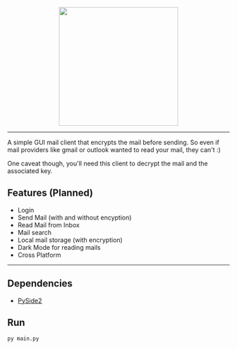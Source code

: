 <p align="center">
  <img src="https://github.com/sz47/NexMail/blob/main/images/nexmail_main.png" align="center" width="270"> 
</p>

-----

A simple GUI mail client that encrypts the mail before sending. So even if mail providers like gmail or outlook wanted to read your mail, they can't :)

One caveat though, you'll need this client to decrypt the mail and the associated key.

## Features (Planned)

+ Login
+ Send Mail (with and without encyption)
+ Read Mail from Inbox
+ Mail search
+ Local mail storage (with encryption)
+ Dark Mode for reading mails
+ Cross Platform

-----

## Dependencies

+ [PySide2](https://pypi.org/project/PySide2/)

## Run

```py main.py```
